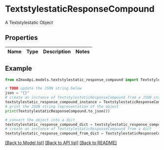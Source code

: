 # TextstylestaticResponseCompound

A Textstylestatic Object

## Properties

Name | Type | Description | Notes
------------ | ------------- | ------------- | -------------

## Example

```python
from eZmaxApi.models.textstylestatic_response_compound import TextstylestaticResponseCompound

# TODO update the JSON string below
json = "{}"
# create an instance of TextstylestaticResponseCompound from a JSON string
textstylestatic_response_compound_instance = TextstylestaticResponseCompound.from_json(json)
# print the JSON string representation of the object
print(TextstylestaticResponseCompound.to_json())

# convert the object into a dict
textstylestatic_response_compound_dict = textstylestatic_response_compound_instance.to_dict()
# create an instance of TextstylestaticResponseCompound from a dict
textstylestatic_response_compound_from_dict = TextstylestaticResponseCompound.from_dict(textstylestatic_response_compound_dict)
```
[[Back to Model list]](../README.md#documentation-for-models) [[Back to API list]](../README.md#documentation-for-api-endpoints) [[Back to README]](../README.md)



